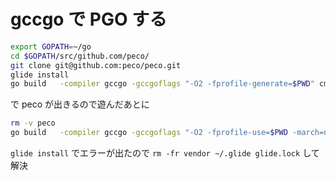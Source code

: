 # gccgo で PGO する

```sh
export GOPATH=~/go 
cd $GOPATH/src/github.com/peco/
git clone git@github.com:peco/peco.git
glide install
go build   -compiler gccgo -gccgoflags "-O2 -fprofile-generate=$PWD" cmd/peco/peco.go
```

で peco が出きるので遊んだあとに

```sh
rm -v peco
go build   -compiler gccgo -gccgoflags "-O2 -fprofile-use=$PWD -march=native" cmd/peco/peco.go
```

``glide install`` でエラーが出たので ``rm -fr vendor ~/.glide glide.lock`` して解決


<!-- vim: set tw=90 filetype=markdown : -->

